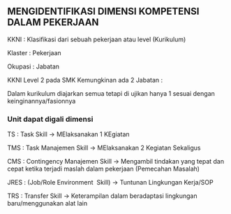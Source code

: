 ## MENGIDENTIFIKASI DIMENSI KOMPETENSI DALAM PEKERJAAN 

KKNI : Klasifikasi dari sebuah pekerjaan atau level (Kurikulum)

Klaster : Pekerjaan

Okupasi : Jabatan

KKNI Level 2 pada SMK Kemungkinan ada 2 Jabatan : 

Dalam kurikulum diajarkan semua tetapi di ujikan hanya 1 sesuai dengan keinginannya/fasionnya 

### **Unit dapat digali dimensi** 

TS : Task Skill → MElaksanakan 1 KEgiatan 

TMS : Task Manajemen Skill → MElaksanakan 2 Kegiatan Sekaligus

CMS : Contingency Manajemen Skill → Mengambil tindakan yang tepat dan cepat ketika terjadi maslah dalam pekerjaan (Pemecahan Masalah)

JRES : (Job/Role Environment  Skill) → Tuntunan Lingkungan Kerja/SOP 

TRS : Transfer Skill → Keterampilan dalam beradaptasi lingkungan baru/menggunakan alat lain